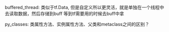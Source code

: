 buffered_thread: 类似于tf.Data, 但是自定义所以更灵活，就是单独在一个线程中去读取数据，然后存储到buff 
                 等到tf需要用的时候去buff中拿

py_classes:      类属性方法、实例属性方法、父类和metaclass之间的区别？

